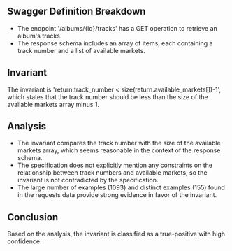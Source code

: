 ## Swagger Definition Breakdown
- The endpoint '/albums/{id}/tracks' has a GET operation to retrieve an album's tracks.
- The response schema includes an array of items, each containing a track number and a list of available markets.

## Invariant
The invariant is 'return.track_number < size(return.available_markets[])-1', which states that the track number should be less than the size of the available markets array minus 1.

## Analysis
- The invariant compares the track number with the size of the available markets array, which seems reasonable in the context of the response schema.
- The specification does not explicitly mention any constraints on the relationship between track numbers and available markets, so the invariant is not contradicted by the specification.
- The large number of examples (1093) and distinct examples (155) found in the requests data provide strong evidence in favor of the invariant.

## Conclusion
Based on the analysis, the invariant is classified as a true-positive with high confidence.
